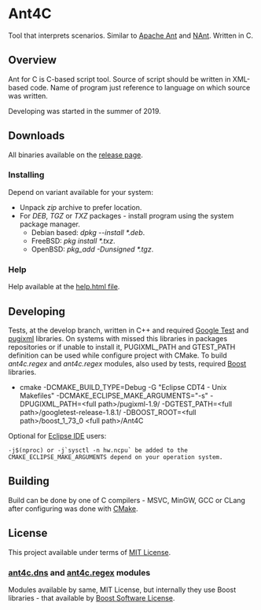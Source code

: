 # Ant4C
Tool that interprets scenarios. Similar to [Apache Ant](http://jakarta.apache.org/ant/manual/) and [NAnt](http://nant.sourceforge.net/). Written in C.

## Overview
Ant for C is C-based script tool. Source of script should be written in XML-based code.
Name of program just reference to language on which source was written.

Developing was started in the summer of 2019.

## Downloads
All binaries available on the [release page](https://github.com/TheVice/Ant4C/releases/).

### Installing
Depend on variant available for your system:
* Unpack *zip* archive to prefer location.
* For *DEB*, *TGZ* or *TXZ* packages - install program using the system package manager.
  * Debian based: *dpkg --install \*.deb*.
  * FreeBSD: *pkg install \*.txz*.
  * OpenBSD: *pkg_add -Dunsigned \*.tgz*.

### Help

Help available at the [help.html file](https://github.com/TheVice/Ant4C/releases/download/v2020.09/help.html).

## Developing
Tests, at the develop branch, written in C++ and required [Google Test](https://github.com/google/googletest/) and [pugixml](https://github.com/zeux/pugixml/) libraries.
On systems with missed this libraries in packages repositories or if unable to install it, PUGIXML_PATH and GTEST_PATH definition can be used while configure project with CMake.
To build *ant4c.regex* and *ant4c.regex* modules, also used by tests, required [Boost](https://github.com/boostorg/) libraries.

* cmake -DCMAKE_BUILD_TYPE=Debug -G "Eclipse CDT4 - Unix Makefiles" -DCMAKE_ECLIPSE_MAKE_ARGUMENTS="-s" -DPUGIXML_PATH=\<full path\>/pugixml-1.9/ -DGTEST_PATH=\<full path\>/googletest-release-1.8.1/ -DBOOST_ROOT=\<full path\>/boost_1_73_0 \<full path\>/Ant4C

Optional for [Eclipse IDE](https://www.eclipse.org/downloads/) users:

```
-j$(nproc) or -j`sysctl -n hw.ncpu` be added to the CMAKE_ECLIPSE_MAKE_ARGUMENTS depend on your operation system.
```

## Building
Build can be done by one of C compilers - MSVC, MinGW, GCC or CLang after configuring was done with [CMake](https://www.cmake.org/download/).

## License
This project available under terms of [MIT License](LICENSE).

### [ant4c.dns](https://github.com/TheVice/Ant4C/releases/download/v2020.09/ant4c.dns.zip) and [ant4c.regex](https://github.com/TheVice/Ant4C/releases/download/v2020.09/ant4c.regex.zip) modules
Modules available by same, MIT License, but internally they use Boost libraries - that available by [Boost Software License](https://github.com/boostorg/boost/blob/7dd85823c436b0a858c2f97f29b6a44beea71dfb/LICENSE_1_0.txt).
